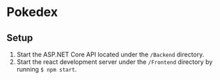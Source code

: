 # Pokedex

## Setup

1. Start the ASP.NET Core API located under the `/Backend` directory.
2. Start the react development server under the `/Frontend` directory by running `$ npm start`.
